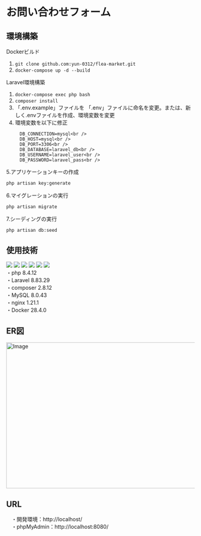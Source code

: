 # お問い合わせフォーム


## 環境構築
Dockerビルド
  1. `git clone github.com:yun-0312/flea-market.git`
  2. `docker-compose up -d --build`

Laravel環境構築
  1. `docker-compose exec php bash`
  2. `composer install`
  3. 「.env.example」ファイルを 「.env」ファイルに命名を変更。または、新しく.envファイルを作成、環境変数を変更
  4. 環境変数を以下に修正
``` text
     DB_CONNECTION=mysql<br />
     DB_HOST=mysql<br />
     DB_PORT=3306<br />
     DB_DATABASE=laravel_db<br />
     DB_USERNAME=laravel_user<br />
     DB_PASSWORD=laravel_pass<br />
```
  5.アプリケーションキーの作成
``` bash
php artisan key:generate
```
  6.マイグレーションの実行
``` bash
php artisan migrate
```
  7.シーディングの実行
``` bash
php artisan db:seed
```

## 使用技術
  <img src="https://img.shields.io/badge/-PHP-777BB4.svg?logo=php&style=plastic"> <img src="https://img.shields.io/badge/-Laravel-E74430.svg?logo=laravel&style=plastic"> <img src="https://img.shields.io/badge/-Composer-885630.svg?logo=composer&style=plastic"> <img src="https://img.shields.io/badge/-Mysql-4479A1.svg?logo=mysql&style=plastic"> <img src="https://img.shields.io/badge/-Nginx-269539.svg?logo=nginx&style=plastic"> <img src="https://img.shields.io/badge/-Docker-1488C6.svg?logo=docker&style=plastic"><br />
  ・php 8.4.12<br />
  ・Laravel 8.83.29<br />
  ・composer 2.8.12<br />
  ・MySQL 8.0.43<br />
  ・nginx 1.21.1<br />
  ・Docker 28.4.0<br />

## ER図
<img width="711" height="391" alt="Image" src="https://github.com/user-attachments/assets/9ce38803-408d-45fb-a29e-8b4e4211a3dd" />

## URL
　・開発環境：http://localhost/<br />
  　・phpMyAdmin：http://localhost:8080/
